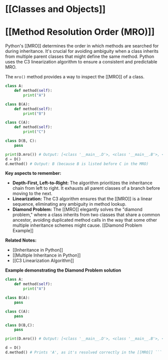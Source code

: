 # [[Classes and Objects]]
# [[Method Resolution Order (MRO)]] 
Python's [[MRO]] determines the order in which methods are searched for during inheritance.  It's crucial for avoiding ambiguity when a class inherits from multiple parent classes that might define the same method. Python uses the C3 linearization algorithm to ensure a consistent and predictable MRO.

The `mro()` method provides a way to inspect the [[MRO]] of a class.

```python
class A:
    def method(self):
        print("A")

class B(A):
    def method(self):
        print("B")

class C(A):
    def method(self):
        print("C")

class D(B, C):
    pass

print(D.mro()) # Output: [<class '__main__.D'>, <class '__main__.B'>, <class '__main__.C'>, <class '__main__.A'>, <class 'object'>]
d = D()
d.method() # Output: B (because B is listed before C in the MRO)

```

**Key aspects to remember:**

*   **Depth-First, Left-to-Right:**  The algorithm prioritizes the inheritance chain from left to right.  It exhausts all parent classes of a branch before moving to the next.
*   **Linearization:**  The C3 algorithm ensures that the [[MRO]] is a linear sequence, eliminating any ambiguity in method lookup.
*   **Diamond Problem:** The [[MRO]] elegantly solves the "diamond problem," where a class inherits from two classes that share a common ancestor, avoiding duplicated method calls in the way that some other multiple inheritance schemes might cause.  [[Diamond Problem Example]]

**Related Notes:**

* [[Inheritance in Python]]
* [[Multiple Inheritance in Python]]
* [[C3 Linearization Algorithm]]

**Example demonstrating the Diamond Problem solution**

```python
class A:
    def method(self):
        print("A")

class B(A):
    pass

class C(A):
    pass

class D(B,C):
    pass

print(D.mro()) # Output: [<class '__main__.D'>, <class '__main__.B'>, <class '__main__.C'>, <class '__main__.A'>, <class 'object'>]

d = D()
d.method() # Prints 'A', as it's resolved correctly in the [[MRO]] ```
